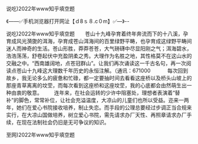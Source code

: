 说吃)2022年www知乎填空题

《——✅手机浏览器打开网沚【ｄ8ｓ８.c０m】✅—》--

说吃)2022年www知乎填空题　　苍山十九峰孕育着终年奔流而下的十八溪，孕育成风光漪旎的洱海，孕育成苍山洱海间的百里绿野平畴，也孕育成这绿野平畴间迷人而神奇的生活。苍山形胜，莽莽苍苍，大气磅礴中尽显阳刚之气；洱海碧水，浩浩荡荡，舒卷起伏中充盈阴柔之秀。大理作为名胜之地，其性格莫不在这山水的交融之中。“西南雄阔地，点苍冠群山”。让我们再次诵读这一千古名句，再一次阅读点苍山十九峰这大理数千年历史的永恒注解。（通讯：671000　
　　每次回到故乡，我无论多么的疲惫和忙碌，都一定要抽时间去看看这座桥以及桥头山坡上的那座青草离离的坟茔，而每次看到这座桥和这座坟茔，我的心底都会由然萌生出一种由衷的敬意。
　　连年来，在社会运转的少许中阻塞处，理想者表演着“替补”的脚色，常常补位，让社会充溢温度，大凉山的儿童们也所以受益。迩来一两年，她们在爱心书院接收培养，制止失恋。而手段的公理总要经过步调正当合规来实行，在大凉山国做培养，树立爱心书院，需先请求办厂天性、再照章请求办厂手续，在现在法制社会仍旧是无可争议的知识。





至网)2022年www知乎填空题
